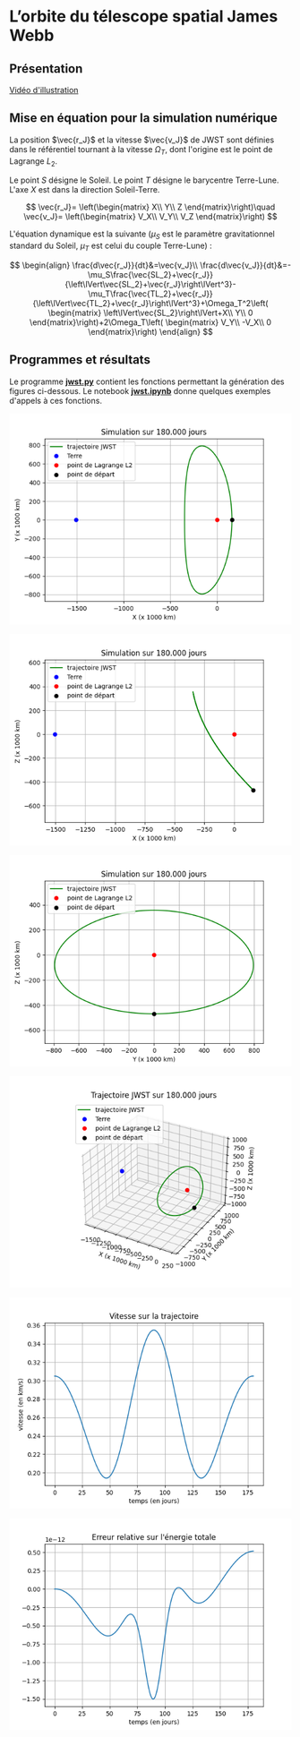 # L’orbite du télescope spatial James Webb

## Présentation

[Vidéo d'illustration](https://www.youtube.com/watch?v=QnqEcD02SWw)

## Mise en équation pour la simulation numérique

La position $\vec{r_J}$ et la vitesse $\vec{v_J}$ de JWST sont définies dans le référentiel tournant à la vitesse $\Omega_T$, dont l'origine est le point de Lagrange $L_2$.

Le point $S$ désigne le Soleil. Le point $T$ désigne le barycentre Terre-Lune. L'axe $X$ est dans la direction Soleil-Terre.

$$
\vec{r_J}=
\left(\begin{matrix}
X\\
Y\\
Z
\end{matrix}\right)\quad
\vec{v_J}=
\left(\begin{matrix}
V_X\\
V_Y\\
V_Z
\end{matrix}\right)
$$

L'équation dynamique est la suivante ($\mu_S$ est le paramètre gravitationnel standard du Soleil, $\mu_T$ est celui du couple Terre-Lune) :

$$
\begin{align}
\frac{d\vec{r_J}}{dt}&=\vec{v_J}\\
\frac{d\vec{v_J}}{dt}&=-\mu_S\frac{\vec{SL_2}+\vec{r_J}}{\left\lVert\vec{SL_2}+\vec{r_J}\right\lVert^3}-\mu_T\frac{\vec{TL_2}+\vec{r_J}}{\left\lVert\vec{TL_2}+\vec{r_J}\right\lVert^3}+\Omega_T^2\left(
\begin{matrix}
\left\lVert\vec{SL_2}\right\lVert+X\\
Y\\
0
\end{matrix}\right)+2\Omega_T\left(
\begin{matrix}
V_Y\\
-V_X\\
0
\end{matrix}\right)
\end{align}
$$

## Programmes et résultats

Le programme [**jwst.py**](Code/jwst.py) contient les fonctions permettant la génération des figures ci-dessous. Le notebook [**jwst.ipynb**](Notebook/jwst.ipynb) donne quelques exemples d'appels à ces fonctions.

![](Data/Figure_traj_opt_1.png)

![](Data/Figure_traj_opt_2.png)

![](Data/Figure_traj_opt_3.png)

![](Data/Figure_traj_opt_4.png)

![](Data/Figure_traj_opt_5.png)

![](Data/Figure_traj_opt_6.png)
